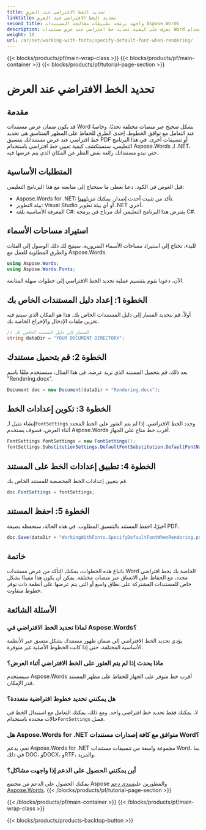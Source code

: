 ```yaml
---
title: تحديد الخط الافتراضي عند العرض
linktitle: تحديد الخط الافتراضي عند العرض
second_title: واجهة برمجة تطبيقات معالجة المستندات Aspose.Words
description: تعرف على كيفية تحديد خط افتراضي عند عرض مستندات Word باستخدام Aspose.Words for .NET. تأكد من ظهور المستند بشكل متسق عبر الأنظمة الأساسية.
weight: 10
url: /ar/net/working-with-fonts/specify-default-font-when-rendering/
---
```


{{< blocks/products/pf/main-wrap-class >}}
{{< blocks/products/pf/main-container >}}
{{< blocks/products/pf/tutorial-page-section >}}

# تحديد الخط الافتراضي عند العرض

## مقدمة

قد يكون ضمان عرض مستندات Word بشكل صحيح عبر منصات مختلفة تحديًا، وخاصةً عند التعامل مع توافق الخطوط. إحدى الطرق للحفاظ على المظهر المتناسق هي تحديد خط افتراضي عند عرض مستنداتك بتنسيق PDF أو تنسيقات أخرى. في هذا البرنامج التعليمي، سنستكشف كيفية تعيين خط افتراضي باستخدام Aspose.Words لـ .NET، حتى تبدو مستنداتك رائعة بغض النظر عن المكان الذي يتم عرضها فيه.

## المتطلبات الأساسية

قبل الغوص في الكود، دعنا نغطي ما ستحتاج إلى متابعته مع هذا البرنامج التعليمي:

- Aspose.Words for .NET: تأكد من تثبيت أحدث إصدار. يمكنك تنزيله[هنا](https://releases.aspose.com/words/net/).
- بيئة التطوير: Visual Studio أو أي بيئة تطوير .NET أخرى.
- المعرفة الأساسية بلغة C#: يفترض هذا البرنامج التعليمي أنك مرتاح في برمجة C#.

## استيراد مساحات الأسماء

للبدء، تحتاج إلى استيراد مساحات الأسماء الضرورية. سيتيح لك ذلك الوصول إلى الفئات والطرق المطلوبة للعمل مع Aspose.Words.

```csharp
using Aspose.Words;
using Aspose.Words.Fonts;
```

الآن، دعونا نقوم بتقسيم عملية تحديد الخط الافتراضي إلى خطوات سهلة المتابعة.

## الخطوة 1: إعداد دليل المستندات الخاص بك

أولاً، قم بتحديد المسار إلى دليل المستندات الخاص بك. هذا هو المكان الذي سيتم فيه تخزين ملفات الإدخال والإخراج الخاصة بك.

```csharp
// المسار إلى دليل المستند الخاص بك
string dataDir = "YOUR DOCUMENT DIRECTORY";
```

## الخطوة 2: قم بتحميل مستندك

بعد ذلك، قم بتحميل المستند الذي تريد عرضه. في هذا المثال، سنستخدم ملفًا باسم "Rendering.docx".

```csharp
Document doc = new Document(dataDir + "Rendering.docx");
```

## الخطوة 3: تكوين إعدادات الخط

 إنشاء مثيل لـ`FontSettings` وحدد الخط الافتراضي. إذا لم يتم العثور على الخط المحدد أثناء العرض، فسوف يستخدم Aspose.Words أقرب خط متاح على الجهاز.

```csharp
FontSettings fontSettings = new FontSettings();
fontSettings.SubstitutionSettings.DefaultFontSubstitution.DefaultFontName = "Arial Unicode MS";
```

## الخطوة 4: تطبيق إعدادات الخط على المستند

قم بتعيين إعدادات الخط المخصصة للمستند الخاص بك.

```csharp
doc.FontSettings = fontSettings;
```

## الخطوة 5: احفظ المستند

أخيرًا، احفظ المستند بالتنسيق المطلوب. في هذه الحالة، سنحفظه بصيغة PDF.

```csharp
doc.Save(dataDir + "WorkingWithFonts.SpecifyDefaultFontWhenRendering.pdf");
```

## خاتمة

باتباع هذه الخطوات، يمكنك التأكد من عرض مستندات Word الخاصة بك بخط افتراضي محدد، مع الحفاظ على الاتساق عبر منصات مختلفة. يمكن أن يكون هذا مفيدًا بشكل خاص للمستندات المشتركة على نطاق واسع أو التي يتم عرضها على أنظمة ذات توفر خطوط متفاوت.


## الأسئلة الشائعة

### لماذا تحديد الخط الافتراضي في Aspose.Words؟
يؤدي تحديد الخط الافتراضي إلى ضمان ظهور مستندك بشكل متسق عبر الأنظمة الأساسية المختلفة، حتى إذا كانت الخطوط الأصلية غير متوفرة.

### ماذا يحدث إذا لم يتم العثور على الخط الافتراضي أثناء العرض؟
سيستخدم Aspose.Words أقرب خط متوفر على الجهاز للحفاظ على مظهر المستند قدر الإمكان.

### هل يمكنني تحديد خطوط افتراضية متعددة؟
 لا، يمكنك فقط تحديد خط افتراضي واحد. ومع ذلك، يمكنك التعامل مع استبدال الخط في حالات محددة باستخدام`FontSettings` فصل.

### هل Aspose.Words for .NET متوافق مع كافة إصدارات مستندات Word؟
نعم، يدعم Aspose.Words for .NET مجموعة واسعة من تنسيقات مستندات Word، بما في ذلك DOC، وDOCX، وRTF، والمزيد.

### أين يمكنني الحصول على الدعم إذا واجهت مشاكل؟
 يمكنك الحصول على الدعم من مجتمع Aspose والمطورين على[منتدى دعم Aspose.Words](https://forum.aspose.com/c/words/8).
{{< /blocks/products/pf/tutorial-page-section >}}

{{< /blocks/products/pf/main-container >}}
{{< /blocks/products/pf/main-wrap-class >}}

{{< blocks/products/products-backtop-button >}}
